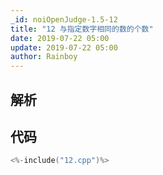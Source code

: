 ```yaml
---
_id: noiOpenJudge-1.5-12
title: "12 与指定数字相同的数的个数"
date: 2019-07-22 05:00
update: 2019-07-22 05:00
author: Rainboy
---
```


## 解析

## 代码

```c
<%-include("12.cpp")%>
```

